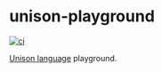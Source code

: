 unison-playground
=================

[![ci](https://github.com/gvolpe/unison-playground/actions/workflows/ci.yml/badge.svg)](https://github.com/gvolpe/unison-playground/actions/workflows/ci.yml)

[Unison language](https://www.unison-lang.org/) playground.
